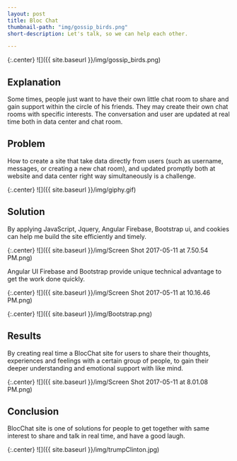 ```yaml
---
layout: post
title: Bloc Chat
thumbnail-path: "img/gossip_birds.png"
short-description: Let's talk, so we can help each other.

---
```


{:.center}
![]({{ site.baseurl }}/img/gossip_birds.png)

## Explanation

Some times, people just want to have their own little chat room to share and gain support within the  circle of his friends. They may create their own chat rooms with specific interests. The conversation and user are updated at real time both in data center and chat room.

## Problem

How to create a site that take data directly from users (such as username, messages, or creating a new chat room), and updated promptly both at website and data center right way simultaneously is a challenge.

{:.center}
![]({{ site.baseurl }}/img/giphy.gif)

## Solution

By applying JavaScript, Jquery, Angular Firebase, Bootstrap ui, and cookies can help me build the site efficiently and timely.

{:.center}
![]({{ site.baseurl }}/img/Screen Shot 2017-05-11 at 7.50.54 PM.png)

Angular UI Firebase and Bootstrap provide unique technical advantage to get the work done quickly.

{:.center}
![]({{ site.baseurl }}/img/Screen Shot 2017-05-11 at 10.16.46 PM.png)

{:.center}
![]({{ site.baseurl }}/img/Bootstrap.png)

## Results

By creating real time a BlocChat site for users to share their thoughts, experiences and feelings with a certain group of people, to gain their deeper understanding and emotional support with like mind.

{:.center}
![]({{ site.baseurl }}/img/Screen Shot 2017-05-11 at 8.01.08 PM.png)


## Conclusion

BlocChat site is one of solutions for people to get together with same interest to share and talk in real time, and have a good laugh.

{:.center}
![]({{ site.baseurl }}/img/trumpClinton.jpg)
